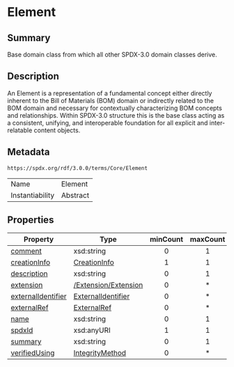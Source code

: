 <!-- Automatically generated by spec-parser v2.1.0 on 2024-06-17T15:44:58.460830+00:00 -->
<!-- SPDX-License-Identifier: Community-Spec-1.0 -->

# Element

## Summary

Base domain class from which all other SPDX-3.0 domain classes derive.


## Description

An Element is a representation of a fundamental concept either directly inherent
to the Bill of Materials (BOM) domain or indirectly related to the BOM domain
and necessary for contextually characterizing BOM concepts and relationships.
Within SPDX-3.0 structure this is the base class acting as a consistent,
unifying, and interoperable foundation for all explicit
and inter-relatable content objects.


## Metadata

`https://spdx.org/rdf/3.0.0/terms/Core/Element`


| | |
|---|---|
| Name | Element |
| Instantiability | Abstract |






## Properties

| Property | Type | minCount | maxCount |
|---|---|:---:|:---:|
| [comment](../Properties/comment.md) | xsd:string | 0 | 1 |
| [creationInfo](../Properties/creationInfo.md) | [CreationInfo](../Classes/CreationInfo.md) | 1 | 1 |
| [description](../Properties/description.md) | xsd:string | 0 | 1 |
| [extension](../Properties/extension.md) | [/Extension/Extension](../../Extension/Classes/Extension.md) | 0 | * |
| [externalIdentifier](../Properties/externalIdentifier.md) | [ExternalIdentifier](../Classes/ExternalIdentifier.md) | 0 | * |
| [externalRef](../Properties/externalRef.md) | [ExternalRef](../Classes/ExternalRef.md) | 0 | * |
| [name](../Properties/name.md) | xsd:string | 0 | 1 |
| [spdxId](../Properties/spdxId.md) | xsd:anyURI | 1 | 1 |
| [summary](../Properties/summary.md) | xsd:string | 0 | 1 |
| [verifiedUsing](../Properties/verifiedUsing.md) | [IntegrityMethod](../Classes/IntegrityMethod.md) | 0 | * |


